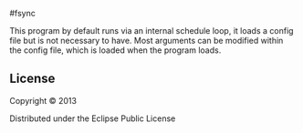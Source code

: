 #fsync

This program by default runs via an internal schedule loop, it loads a config file but is not necessary to have. 
Most arguments can be modified within the config file, which is loaded when the program loads.

## License

Copyright © 2013

Distributed under the Eclipse Public License